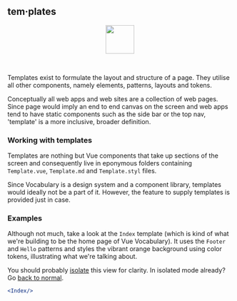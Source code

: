 ## tem·plates

<center>
<img
  src="https://raw.githubusercontent.com/creativecommons/vue-vocabulary/master/src/assets/icons/ds_nomenclature/pattern.svg?sanitize=true"
  width="64px"/>
</center>

&nbsp;

Templates exist to formulate the layout and structure of a page. They utilise 
all other components, namely elements, patterns, layouts and tokens.

Conceptually all web apps and web sites are a collection of web pages. Since
page would imply an end to end canvas on the screen and web apps tend to have
static components such as the side bar or the top nav, 'template' is a more
inclusive, broader definition.


### Working with templates

Templates are nothing but Vue components that take up sections of the screen and 
consequently live in eponymous folders containing `Template.vue`, `Template.md` 
and `Template.styl` files.

Since Vocabulary is a design system and a component library, templates would 
ideally not be a part of it. However, the feature to supply templates is 
provided just in case.


### Examples

Although not much, take a look at the `Index` template (which is kind of what 
we're building to be the home page of Vue Vocabulary). It uses the `Footer`
and `Hello` patterns and styles the vibrant orange background using color 
tokens, illustrating what we're talking about. 

You should probably [isolate](#!/Templates) this view for clarity. In isolated 
mode already? Go [back to normal](#/Templates).

```jsx { "props": { "className": "contain-content" } }
<Index/>
```
